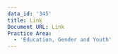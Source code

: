 ```yaml
---
data_id: '345'
title: Link
Document URL: Link
Practice Area:
  - 'Education, Gender and Youth'
---
```

